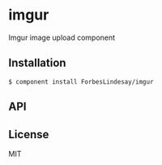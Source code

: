 
# imgur

  Imgur image upload component

## Installation

    $ component install ForbesLindesay/imgur

## API

   

## License

  MIT
